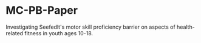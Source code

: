 # MC-PB-Paper
 Investigating Seefedlt's motor skill proficiency barrier on aspects of health-related fitness in youth ages 10-18.
